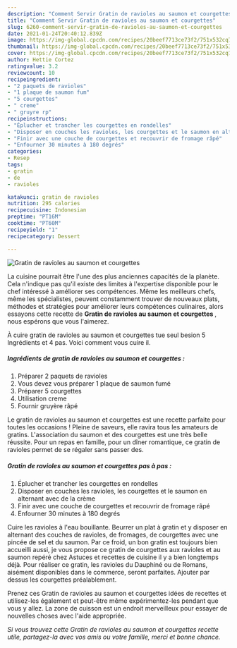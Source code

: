 ```yaml
---
description: "Comment Servir Gratin de ravioles au saumon et courgettes"
title: "Comment Servir Gratin de ravioles au saumon et courgettes"
slug: 6260-comment-servir-gratin-de-ravioles-au-saumon-et-courgettes
date: 2021-01-24T20:40:12.839Z
image: https://img-global.cpcdn.com/recipes/20beef7713ce73f2/751x532cq70/gratin-de-ravioles-au-saumon-et-courgettes-photo-principale-de-la-recette.jpg
thumbnail: https://img-global.cpcdn.com/recipes/20beef7713ce73f2/751x532cq70/gratin-de-ravioles-au-saumon-et-courgettes-photo-principale-de-la-recette.jpg
cover: https://img-global.cpcdn.com/recipes/20beef7713ce73f2/751x532cq70/gratin-de-ravioles-au-saumon-et-courgettes-photo-principale-de-la-recette.jpg
author: Hettie Cortez
ratingvalue: 3.2
reviewcount: 10
recipeingredient:
- "2 paquets de ravioles"
- "1 plaque de saumon fum"
- "5 courgettes"
- " creme"
- " gruyre rp"
recipeinstructions:
- "Éplucher et trancher les courgettes en rondelles"
- "Disposer en couches les ravioles, les courgettes et le saumon en alternant avec de la crème"
- "Finir avec une couche de courgettes et recouvrir de fromage râpé"
- "Enfourner 30 minutes à 180 degrés"
categories:
- Resep
tags:
- gratin
- de
- ravioles

katakunci: gratin de ravioles 
nutrition: 295 calories
recipecuisine: Indonesian
preptime: "PT16M"
cooktime: "PT60M"
recipeyield: "1"
recipecategory: Dessert

---
```



![Gratin de ravioles au saumon et courgettes](https://img-global.cpcdn.com/recipes/20beef7713ce73f2/751x532cq70/gratin-de-ravioles-au-saumon-et-courgettes-photo-principale-de-la-recette.jpg)

La cuisine pourrait être l'une des plus anciennes capacités de la planète. Cela n'indique pas qu'il existe des limites à l'expertise disponible pour le chef intéressé à améliorer ses compétences. Même les meilleurs chefs, même les spécialistes, peuvent constamment trouver de nouveaux plats, méthodes et stratégies pour améliorer leurs compétences culinaires, alors essayons cette recette de <strong> Gratin de ravioles au saumon et courgettes </strong>, nous espérons que vous l'aimerez.

<!--inarticleads1-->

À cuire gratin de ravioles au saumon et courgettes tue seul besion 5 Ingrédients et 4 pas. Voici comment vous cuire il.

##### Ingrédients de gratin de ravioles au saumon et courgettes :

1. Préparer 2 paquets de ravioles
1. Vous devez vous préparer 1 plaque de saumon fumé
1. Préparer 5 courgettes
1. Utilisation  creme
1. Fournir  gruyère râpé


Le gratin de ravioles au saumon et courgettes est une recette parfaite pour toutes les occasions ! Pleine de saveurs, elle ravira tous les amateurs de gratins. L&#39;association du saumon et des courgettes est une très belle réussite. Pour un repas en famille, pour un dîner romantique, ce gratin de ravioles permet de se régaler sans passer des. 

<!--inarticleads2-->

##### Gratin de ravioles au saumon et courgettes pas à pas :

1. Éplucher et trancher les courgettes en rondelles
1. Disposer en couches les ravioles, les courgettes et le saumon en alternant avec de la crème
1. Finir avec une couche de courgettes et recouvrir de fromage râpé
1. Enfourner 30 minutes à 180 degrés


Cuire les ravioles à l&#39;eau bouillante. Beurrer un plat à gratin et y disposer en alternant des couches de ravioles, de fromages, de courgettes avec une pincée de sel et du saumon. Par ce froid, un bon gratin est toujours bien accueilli aussi, je vous propose ce gratin de courgettes aux ravioles et au saumon repéré chez Astuces et recettes de cuisine il y a bien longtemps déjà. Pour réaliser ce gratin, les ravioles du Dauphiné ou de Romans, aisément disponibles dans le commerce, seront parfaites. Ajouter par dessus les courgettes préalablement. 

<!--inarticleads1-->

<p>
Prenez ces Gratin de ravioles au saumon et courgettes idées de recettes et utilisez-les également et peut-être même expérimentez-les pendant que vous y allez. La zone de cuisson est un endroit merveilleux pour essayer de nouvelles choses avec l'aide appropriée.
</p>

<p>
<i>Si vous trouvez cette Gratin de ravioles au saumon et courgettes recette utile, partagez-la avec vos amis ou votre famille, merci et bonne chance.</i>
</p>
